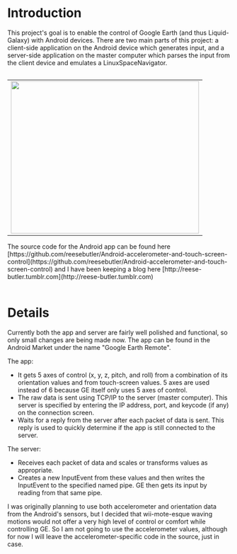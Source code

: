 # Introduction #


This project's goal is to enable the control of Google Earth (and thus Liquid-Galaxy) with Android devices. There are two main parts of this project: a client-side application on the Android device which generates input, and a server-side application on the master computer which parses the input from the client device and emulates a LinuxSpaceNavigator.
<table cellpadding='5' align='right'>
<tr><td><a href='http://www.youtube.com/watch?feature=player_embedded&v=Dr5bxHoPCfM' target='_blank'><img src='http://img.youtube.com/vi/Dr5bxHoPCfM/0.jpg' width='425' height=344 /></a>
</td></tr>
</table>
The source code for the Android app can be found here [https://github.com/reesebutler/Android-accelerometer-and-touch-screen-control](https://github.com/reesebutler/Android-accelerometer-and-touch-screen-control) and I have been keeping a blog here [http://reese-butler.tumblr.com](http://reese-butler.tumblr.com)
<br />
<br />

# Details #

Currently both the app and server are fairly well polished and functional, so only small changes are being made now. The app can be found in the Android Market under the name "Google Earth Remote".

The app:
  * It gets 5 axes of control (x, y, z, pitch, and roll) from a combination of its orientation values and from touch-screen values. 5 axes are used instead of 6 because GE itself only uses 5 axes of control.
  * The raw data is sent using TCP/IP to the server (master computer). This server is specified by entering the IP address, port, and keycode (if any) on the connection screen.
  * Waits for a reply from the server after each packet of data is sent. This reply is used to quickly determine if the app is still connected to the server.

The server:
  * Receives each packet of data and scales or transforms values as appropriate.
  * Creates a new InputEvent from these values and then writes the InputEvent to the specified named pipe. GE then gets its input by reading from that same pipe.

I was originally planning to use both accelerometer and orientation data from the Android's sensors, but I decided that wii-mote-esque waving motions would not offer a very high level of control or comfort while controlling GE. So I am not going to use the accelerometer values, although for now I will leave the accelerometer-specific code in the source, just in case.